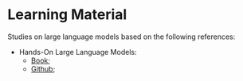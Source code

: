 # Learning Material

Studies on large language models based on the following references:

- Hands-On Large Language Models:
    - [Book](https://www.amazon.com/Hands-Large-Language-Models-Understanding/dp/1098150961);
    - [Github](https://github.com/HandsOnLLM/Hands-On-Large-Language-Models?tab=readme-ov-file);
